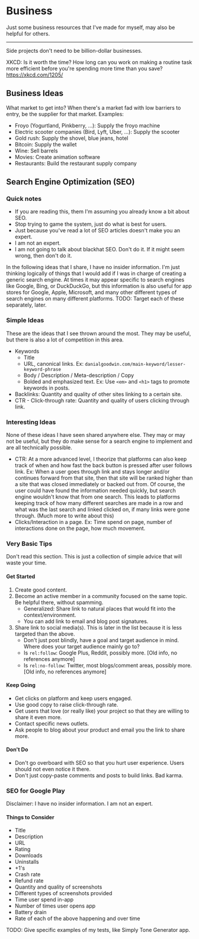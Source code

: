 # Business
Just some business resources that I've made for myself, may also be helpful for others.

---

Side projects don't need to be billion-dollar businesses.

XKCD: Is it worth the time? How long can you work on making a routine task more efficient before you're spending more time than you save? https://xkcd.com/1205/

## Business Ideas
What market to get into? When there's a market fad with low barriers to entry, be the supplier for that market. Examples:

- Froyo (Yogurtland, Pinkberry, ...): Supply the froyo machine
- Electric scooter companies (Bird, Lyft, Uber, ...): Supply the scooter
- Gold rush: Supply the shovel, blue jeans, hotel
- Bitcoin: Supply the wallet
- Wine: Sell barrels
- Movies: Create animation software
- Restaurants: Build the restaurant supply company

## Search Engine Optimization (SEO)

### Quick notes
- If you are reading this, them I'm assuming you already know a bit about SEO.
- Stop trying to game the system, just do what is best for users.
- Just because you've read a lot of SEO articles doesn't make you an expert.
- I am not an expert.
- I am not going to talk about blackhat SEO. Don't do it. If it might seem wrong, then don't do it.

In the following ideas that I share, I have no insider information. I'm just thinking logically of things that I would add if I was in charge of creating a generic search engine. At times it may appear specific to search engines like Google, Bing, or DuckDuckGo, but this information is also useful for app stores for Google, Apple, Microsoft, and many other different types of search engines on many different platforms. TODO: Target each of these separately, later.

### Simple Ideas
These are the ideas that I see thrown around the most. They may be useful, but there is also a lot of competition in this area.

- Keywords
  - Title
  - URL, canonical links. Ex: `danialgoodwin.com/main-keyword/lesser-keyword-phrase`
  - Body / Description / Meta-description / Copy
  - Bolded and emphasized text. Ex: Use `<em>` and `<h1>` tags to promote keywords in posts.
- Backlinks: Quantity and quality of other sites linking to a certain site.
- CTR - Click-through rate: Quantity and quality of users clicking through link.

### Interesting Ideas
None of these ideas I have seen shared anywhere else. They may or may not be useful, but they do make sense for a search engine to implement and are all technically possible.

- CTR: At a more advanced level, I theorize that platforms can also keep track of when and how fast the back button is pressed after user follows link. Ex: When a user goes through link and stays longer and/or continues forward from that site, then that site will be ranked higher than a site that was closed immediately or backed out from. Of course, the user could have found the information needed quickly, but search engine wouldn't know that from one search. This leads to platforms keeping track of how many different searches are made in a row and what was the last search and linked clicked on, if many links were gone through. (Much more to write about this)
- Clicks/Interaction in a page. Ex: Time spend on page, number of interactions done on the page, how much movement.

### Very Basic Tips
Don't read this section. This is just a collection of simple advice that will waste your time.

#### Get Started
1. Create good content.
2. Become an active member in a community focused on the same topic. Be helpful there, without spamming.
   - Generalized: Share link to natural places that would fit into the context/environment.
   - You can add link to email and blog post signatures.
3. Share link to social media(s). This is later in the list because it is less targeted than the above.
   - Don't just post blindly, have a goal and target audience in mind. Where does your target audience mainly go to?
   - Is `rel:follow`: Google Plus, Reddit, possibly more. [Old info, no references anymore]
   - Is `rel:no-follow`: Twitter, most blogs/comment areas, possibly more.  [Old info, no references anymore]

#### Keep Going
- Get clicks on platform and keep users engaged.
- Use good copy to raise click-through rate.
- Get users that love (or really like) your project so that they are willing to share it even more.
- Contact specific news outlets.
- Ask people to blog about your product and email you the link to share more.

#### Don't Do
- Don't go overboard with SEO so that you hurt user experience. Users should not even notice it there.
- Don't just copy-paste comments and posts to build links. Bad karma.

### SEO for Google Play
Disclaimer: I have no insider information. I am not an expert.

#### Things to Consider
- Title
- Description
- URL
- Rating
- Downloads
- Uninstalls
- +1's
- Crash rate
- Refund rate
- Quantity and quality of screenshots
- Different types of screenshots provided
- Time user spend in-app
- Number of times user opens app
- Battery drain
- Rate of each of the above happening and over time

TODO: Give specific examples of my tests, like Simply Tone Generator app.

